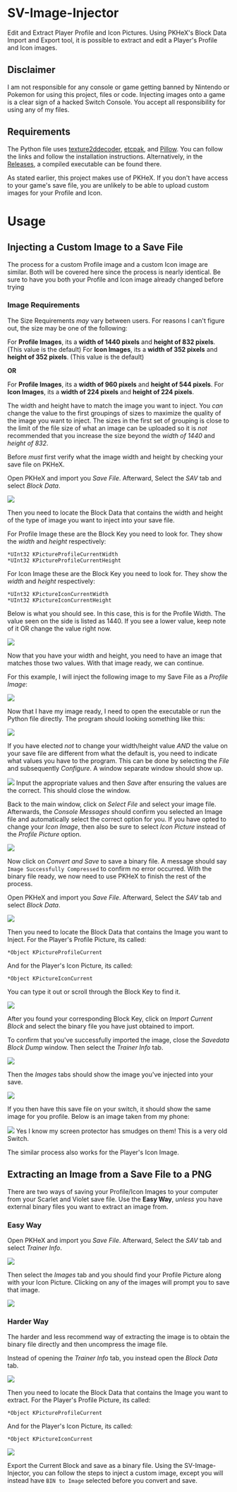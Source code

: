 
# SV-Image-Injector
Edit and Extract Player Profile and Icon Pictures.
Using PKHeX's Block Data Import and Export tool, it is possible to extract and edit a Player's Profile and Icon images.

## Disclaimer

I am not responsible for any console or game getting banned by Nintendo or Pokemon for using this project, files or code. Injecting images onto a game is a clear sign of a hacked Switch Console. You accept all responsibility for using any of my files.

## Requirements
The Python file uses [texture2ddecoder](https://github.com/K0lb3/texture2ddecoder), [etcpak](https://github.com/K0lb3/etcpak), and [Pillow](https://pypi.org/project/Pillow/).
You can follow the links and follow the installation instructions.
Alternatively, in the [Releases](https://github.com/PizzaTimeJoshua/SV-Image-Injector/releases), a compiled executable can be found there. 

As stated earlier, this project makes use of PKHeX. If you don't have access to your game's save file, you are unlikely to be able to upload custom images for your Profile and Icon.

# Usage

## Injecting a Custom Image to a Save File
The process for a custom Profile image and a custom Icon image are similar. Both will be covered here since the process is nearly identical. Be sure to have you both your Profile and Icon image already changed before trying

### Image Requirements
The Size Requirements  *may* vary between users. For reasons I can't figure out, the size may be one of the following:

For **Profile Images**, its a **width of 1440 pixels** and **height of 832 pixels**. (This value is the default)
For **Icon Images**, its a **width of 352 pixels** and **height of 352 pixels**. (This value is the default)

**OR**

For **Profile Images**, its a **width of 960 pixels** and **height of 544 pixels**.
For **Icon Images**, its a **width of 224 pixels** and **height of 224 pixels**.

The width and height have to match the image you want to inject. You *can* change the value to the first groupings of sizes to maximize the quality of the image you want to inject. The sizes in the first set of grouping is close to the limit of the file size of what an image can be uploaded so it is *not* recommended that you increase the size beyond the *width of 1440* and *height of 832*.

Before *must* first verify what the image width and height by checking your save file on PKHeX.

Open PKHeX and import you *Save File*. Afterward, Select the *SAV* tab and select *Block Data*.

![](https://i.imgur.com/7hjQuQR.png)

Then you need to locate the Block Data that contains the width and height of the type of image you want to inject into your save file.

For Profile Image these are the Block Key you need to look for. They show the *width* and *height* respectively:

    *UInt32 KPictureProfileCurrentWidth
    *UInt32 KPictureProfileCurrentHeight

For Icon Image these are the Block Key you need to look for. They show the *width* and *height* respectively:

    *UInt32 KPictureIconCurrentWidth
    *UInt32 KPictureIconCurrentHeight


Below is what you should see. In this case, this is for the Profile Width. The value seen on the side is listed as 1440. If you see a lower value, keep note of it OR change the value right now.

![](https://i.imgur.com/2JIEYCM.png)

Now that you have your width and height, you need to have an image that matches those two values. With that image ready, we can continue.

For this example, I will inject the following image to my Save File as a *Profile Image*:

![](https://i.imgur.com/jZZyawi.png)

Now that I have my image ready, I need to open the executable or run the Python file directly. The program should looking something like this:

![](https://i.imgur.com/q96PXWM.png)

If you have elected *not* to change your width/height value *AND* the value on your save file are different from what the default is, you need to indicate what values you have to the program. This can be done by selecting the *File* and subsequently *Configure*. A window separate window should show up.

![](https://i.imgur.com/FECDCPM.png)
Input the appropriate values and then *Save* after ensuring the values are the correct. This should close the window.

Back to the main window, click on *Select File* and select your image file. Afterwards, the *Console Messages* should confirm you selected an Image file and automatically select the correct option for you. If you have opted to change your *Icon Image*, then also be sure to select *Icon Picture* instead of the *Profile Picture* option.

![](https://i.imgur.com/kR93ASt.png)

Now click on *Convert and Save* to save a binary file. A message should say `Image Successfully Compressed` to confirm no error occurred. With the binary file ready, we now need to use PKHeX to finish the rest of the process.

Open PKHeX and import you *Save File*. Afterward, Select the *SAV* tab and select *Block Data*.

![](https://i.imgur.com/7hjQuQR.png)

Then you need to locate the Block Data that contains the Image you want to Inject.
For the Player's Profile Picture, its called:

    *Object KPictureProfileCurrent
    
And for the Player's Icon Picture, its called:

    *Object KPictureIconCurrent
    
   You can type it out or scroll through the Block Key to find it.

![](https://i.imgur.com/MpnF5VE.png)

After you found your corresponding Block Key, click on *Import Current Block* and select the binary file you have just obtained to import.

To confirm that you've successfully imported the image, close the *Savedata Block Dump* window. Then select the *Trainer Info* tab.

![](https://i.imgur.com/ygGNVD6.png)

Then the *Images* tabs should show the image you've injected into your save.

![](https://i.imgur.com/6FRD24S.png)

If you then have this save file on your switch, it should show the same image for you profile. Below is an image taken from my phone:

![](https://i.imgur.com/76kCGk3.jpg)
Yes I know my screen protector has smudges on them! This is a very old Switch.

The similar process also works for the Player's Icon Image.
## Extracting an Image from a Save File to a PNG

There are two ways of saving your Profile/Icon Images to your computer from your Scarlet and Violet save file. Use the **Easy Way**, *unless* you have external binary files you want to extract an image from.

### Easy Way

Open PKHeX and import you *Save File*. Afterward, Select the *SAV* tab and select *Trainer Info*.

![](https://i.imgur.com/ygGNVD6.png)

Then select the *Images* tab and you should find your Profile Picture along with your Icon Picture. Clicking on any of the images will prompt you to save that image.

![](https://i.imgur.com/rt8kTn0.png)

### Harder Way

The harder and less recommend way of extracting the image is to obtain the binary file directly and then uncompress the image file.

Instead of opening the *Trainer Info* tab, you instead open the *Block Data* tab.

![](https://i.imgur.com/Zfzn6vS.png)

Then you need to locate the Block Data that contains the Image you want to extract.
For the Player's Profile Picture, its called:

    *Object KPictureProfileCurrent
And for the Player's Icon Picture, its called:

    *Object KPictureIconCurrent
   

![](https://i.imgur.com/eFpI6uX.png)

Export the Current Block and save as a binary file. Using the SV-Image-Injector, you can follow the steps to inject a custom image, except you will instead have `BIN to Image` selected before you convert and save.

